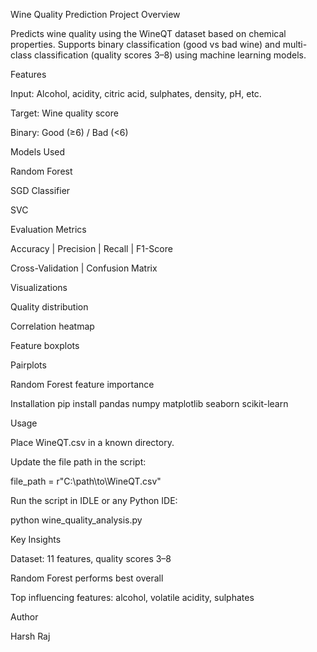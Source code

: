Wine Quality Prediction
Project Overview

Predicts wine quality using the WineQT dataset based on chemical properties. 
Supports binary classification (good vs bad wine) and multi-class classification 
(quality scores 3–8) using machine learning models.

Features

Input: Alcohol, acidity, citric acid, sulphates, density, pH, etc.

Target: Wine quality score

Binary: Good (≥6) / Bad (<6)

Models Used

Random Forest

SGD Classifier

SVC

Evaluation Metrics

Accuracy | Precision | Recall | F1-Score

Cross-Validation | Confusion Matrix

Visualizations

Quality distribution

Correlation heatmap

Feature boxplots

Pairplots

Random Forest feature importance

Installation
pip install pandas numpy matplotlib seaborn scikit-learn

Usage

Place WineQT.csv in a known directory.

Update the file path in the script:

file_path = r"C:\path\to\WineQT.csv"


Run the script in IDLE or any Python IDE:

python wine_quality_analysis.py

Key Insights

Dataset: 11 features, quality scores 3–8

Random Forest performs best overall

Top influencing features: alcohol, volatile acidity, sulphates

Author

Harsh Raj
